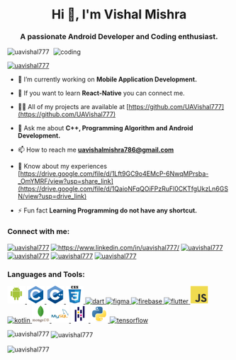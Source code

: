 <h1 align="center">Hi 👋, I'm Vishal Mishra</h1>
<h3 align="center">A passionate Android Developer and Coding enthusiast.</h3>
<img align="right" width=400 alt="coding" src="https://camo.githubusercontent.com/8bf6f6d78abc81fcf9c49f10649423e73ea44bc248e83aaae8759d401c829a84/68747470733a2f2f70687973696373677572756b756c2e66696c65732e776f726470726573732e636f6d2f323031392f30322f6368617261637465722d312e676966">

<p align="left"> <img src="https://komarev.com/ghpvc/?username=uavishal777&label=Profile%20views&color=0e75b6&style=flat" alt="uavishal777" /> </p>

<p align="left"> <a href="https://twitter.com/uavishal777" target="blank"><img src="https://img.shields.io/twitter/follow/uavishal777?logo=twitter&style=for-the-badge" alt="uavishal777" /></a> </p>

- 🔭 I’m currently working on **Mobile Application Development.**

- 🌱 If you want to learn **React-Native** you can connect me.

- 👨‍💻 All of my projects are available at [https://github.com/UAVishal777](https://github.com/UAVishal777)

- 💬 Ask me about **C++, Programming Algorithm and Android Development.**

- 📫 How to reach me **uavishalmishra786@gmail.com**

- 📄 Know about my experiences [https://drive.google.com/file/d/1Lft9GC9o4EMcP-6NwqMPrsba-_OmYMRF/view?usp=share_link](https://drive.google.com/file/d/1QaioNFqQOiFPzRuFl0CKTfgUkzLn6GSN/view?usp=drive_link)

- ⚡ Fun fact **Learning Programming do not have any shortcut.**

<h3 align="left">Connect with me:</h3>
<p align="left">
<a href="https://twitter.com/uavishal777" target="blank"><img align="center" src="https://raw.githubusercontent.com/rahuldkjain/github-profile-readme-generator/master/src/images/icons/Social/twitter.svg" alt="uavishal777" height="30" width="40" /></a>
<a href="https://linkedin.com/in/https://www.linkedin.com/in/uavishal777/" target="blank"><img align="center" src="https://raw.githubusercontent.com/rahuldkjain/github-profile-readme-generator/master/src/images/icons/Social/linked-in-alt.svg" alt="https://www.linkedin.com/in/uavishal777/" height="30" width="40" /></a>
<a href="https://instagram.com/uavishal777" target="blank"><img align="center" src="https://raw.githubusercontent.com/rahuldkjain/github-profile-readme-generator/master/src/images/icons/Social/instagram.svg" alt="uavishal777" height="30" width="40" /></a>
<a href="https://www.codechef.com/users/uavishal777" target="blank"><img align="center" src="https://cdn.jsdelivr.net/npm/simple-icons@3.1.0/icons/codechef.svg" alt="uavishal777" height="30" width="40" /></a>
<a href="https://codeforces.com/profile/uavishal777" target="blank"><img align="center" src="https://raw.githubusercontent.com/rahuldkjain/github-profile-readme-generator/master/src/images/icons/Social/codeforces.svg" alt="uavishal777" height="30" width="40" /></a>
<a href="https://www.leetcode.com/uavishal777" target="blank"><img align="center" src="https://raw.githubusercontent.com/rahuldkjain/github-profile-readme-generator/master/src/images/icons/Social/leet-code.svg" alt="uavishal777" height="30" width="40" /></a>
</p>

<h3 align="left">Languages and Tools:</h3>
<p align="left"> <a href="https://developer.android.com" target="_blank" rel="noreferrer"> <img src="https://raw.githubusercontent.com/devicons/devicon/master/icons/android/android-original-wordmark.svg" alt="android" width="40" height="40"/> </a> <a href="https://www.cprogramming.com/" target="_blank" rel="noreferrer"> <img src="https://raw.githubusercontent.com/devicons/devicon/master/icons/c/c-original.svg" alt="c" width="40" height="40"/> </a> <a href="https://www.w3schools.com/cpp/" target="_blank" rel="noreferrer"> <img src="https://raw.githubusercontent.com/devicons/devicon/master/icons/cplusplus/cplusplus-original.svg" alt="cplusplus" width="40" height="40"/> </a> <a href="https://www.w3schools.com/css/" target="_blank" rel="noreferrer"> <img src="https://raw.githubusercontent.com/devicons/devicon/master/icons/css3/css3-original-wordmark.svg" alt="css3" width="40" height="40"/> </a> <a href="https://dart.dev" target="_blank" rel="noreferrer"> <img src="https://www.vectorlogo.zone/logos/dartlang/dartlang-icon.svg" alt="dart" width="40" height="40"/> </a> <a href="https://www.figma.com/" target="_blank" rel="noreferrer"> <img src="https://www.vectorlogo.zone/logos/figma/figma-icon.svg" alt="figma" width="40" height="40"/> </a> <a href="https://firebase.google.com/" target="_blank" rel="noreferrer"> <img src="https://www.vectorlogo.zone/logos/firebase/firebase-icon.svg" alt="firebase" width="40" height="40"/> </a> <a href="https://flutter.dev" target="_blank" rel="noreferrer"> <img src="https://www.vectorlogo.zone/logos/flutterio/flutterio-icon.svg" alt="flutter" width="40" height="40"/> </a> <a href="https://developer.mozilla.org/en-US/docs/Web/JavaScript" target="_blank" rel="noreferrer"> <img src="https://raw.githubusercontent.com/devicons/devicon/master/icons/javascript/javascript-original.svg" alt="javascript" width="40" height="40"/> </a> <a href="https://kotlinlang.org" target="_blank" rel="noreferrer"> <img src="https://www.vectorlogo.zone/logos/kotlinlang/kotlinlang-icon.svg" alt="kotlin" width="40" height="40"/> </a> <a href="https://www.mongodb.com/" target="_blank" rel="noreferrer"> <img src="https://raw.githubusercontent.com/devicons/devicon/master/icons/mongodb/mongodb-original-wordmark.svg" alt="mongodb" width="40" height="40"/> </a> <a href="https://www.mysql.com/" target="_blank" rel="noreferrer"> <img src="https://raw.githubusercontent.com/devicons/devicon/master/icons/mysql/mysql-original-wordmark.svg" alt="mysql" width="40" height="40"/> </a> <a href="https://pandas.pydata.org/" target="_blank" rel="noreferrer"> <img src="https://raw.githubusercontent.com/devicons/devicon/2ae2a900d2f041da66e950e4d48052658d850630/icons/pandas/pandas-original.svg" alt="pandas" width="40" height="40"/> </a> <a href="https://www.python.org" target="_blank" rel="noreferrer"> <img src="https://raw.githubusercontent.com/devicons/devicon/master/icons/python/python-original.svg" alt="python" width="40" height="40"/> </a> <a href="https://www.tensorflow.org" target="_blank" rel="noreferrer"> <img src="https://www.vectorlogo.zone/logos/tensorflow/tensorflow-icon.svg" alt="tensorflow" width="40" height="40"/> </a> </p>

<p><img align="left" src="https://github-readme-stats.vercel.app/api/top-langs?username=uavishal777&show_icons=true&locale=en&layout=compact" alt="uavishal777" /></p>

<p>&nbsp;<img align="center" src="https://github-readme-stats.vercel.app/api?username=uavishal777&show_icons=true&locale=en" alt="uavishal777" /></p>

<p><img align="center" src="https://github-readme-streak-stats.herokuapp.com/?user=uavishal777&" alt="uavishal777" /></p>
